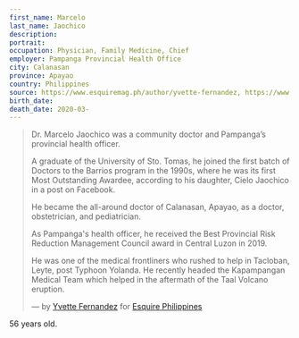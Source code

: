 ```yaml
---
first_name: Marcelo
last_name: Jaochico
description: 
portrait: 
occupation: Physician, Family Medicine, Chief
employer: Pampanga Provincial Health Office
city: Calanasan
province: Apayao
country: Philippines
source: https://www.esquiremag.ph/author/yvette-fernandez, https://www.rappler.com/nation/255798-pampanga-health-chief-jaochico-dies-coronavirus
birth_date: 
death_date: 2020-03-
---
```


> Dr. Marcelo Jaochico was a community doctor and Pampanga’s provincial health officer.
> 
> A graduate of the University of Sto. Tomas, he joined the first batch of Doctors to the Barrios program in the 1990s, where he was its first Most Outstanding Awardee, according to his daughter, Cielo Jaochico in a post on Facebook.
> 
> He became the all-around doctor of Calanasan, Apayao, as a doctor, obstetrician, and pediatrician.
> 
> As Pampanga's health officer, he received the Best Provincial Risk Reduction Management Council award in Central Luzon in 2019.
> 
> He was one of the medical frontliners who rushed to help in Tacloban, Leyte, post Typhoon Yolanda. He recently headed the Kapampangan Medical Team which helped in the aftermath of the Taal Volcano eruption.
> 
> &mdash; by [Yvette Fernandez](https://www.esquiremag.ph/author/yvette-fernandez) for [Esquire Philippines](https://www.esquiremag.ph/long-reads/doctors-lost-to-covid-19-a2325-20200329-lfrm)

56 years old.